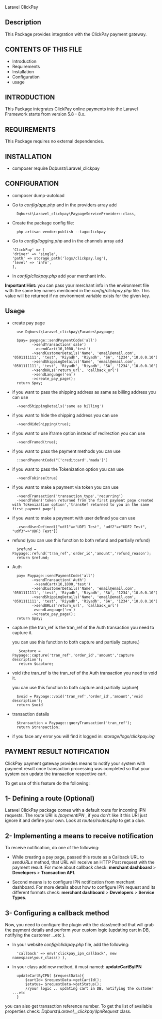 Laravel ClickPay

Description
-----------
This Package provides integration with the ClickPay payment gateway.

CONTENTS OF THIS FILE
---------------------
* Introduction
* Requirements
* Installation
* Configuration
* usage

INTRODUCTION
------------
This Package integrates ClickPay online payments into
the Laravel Framework starts from version 5.8 - 8.x.

REQUIREMENTS
------------
This Package requires no external dependencies.

INSTALLATION
------------
- composer require Dqburst/Laravel_clickpay

CONFIGURATION
-------------
* composer dump-autoload

* Go to _config/app.php_ and in the providers array add

        Dqburst\Laravel_clickpay\PaypageServiceProvider::class,

* Create the package config file:

        php artisan vendor:publish --tag=clickpay

* Go to _config/logging.php_ and in the channels array add
  
      'ClickPay' => [
      'driver' => 'single',
      'path' => storage_path('logs/clickpay.log'),
      'level' => 'info',
      ],
  
* In _config/clickpay.php_ add your merchant info.

**Important Hint:**
  you can pass your merchant info in the environment file with the same key names mentioned in the _config/clickpay.php_ file.
  This value will be returned if no environment variable exists for the given key. 
  

Usage
-------------

* create pay page

        use Dqburst\Laravel_clickpay\Facades\paypage;

        $pay= paypage::sendPaymentCode('all')
               ->sendTransaction('sale')
                ->sendCart(10,1000,'test')
               ->sendCustomerDetails('Name', 'email@email.com', '0501111111', 'test', 'Riyadh', 'Riyadh', 'SA', '1234','10.0.0.10')
               ->sendShippingDetails('Name', 'email@email.com', '0501111111', 'test', 'Riyadh', 'Riyadh', 'SA', '1234','10.0.0.10')
               ->sendURLs('return_url', 'callback_url')
               ->sendLanguage('en')
               ->create_pay_page();
        return $pay;
  
* if you want to pass the shipping address as same as billing address you can use
        
        ->sendShippingDetails('same as billing')

* if you want to hide the shipping address you can use 
  
        ->sendHideShipping(true);

* if you want to use iframe option instead of redirection you can use
  
        ->sendFramed(true);

* if you want to pass the payment methods you can use

        ::sendPaymentCode("['creditcard','mada']")

* if you want to pass the Tokenization option you can use

        ->sendTokinse(true)

* if you want to make a payment via token you can use

        ->sendTransaction('transaction_type','recurring')
        ->sendToken('token returned from the first payment page created with Tokenization option','transRef returned to you in the same first payment page')

* if you want to make a payment with user defined you can use

        ->sendUserDefined(["udf1"=>"UDF1 Test", "udf2"=>"UDF2 Test", "udf3"=>"UDF3 Test"])

* refund (you can use this function to both refund and partially refund)

        $refund = Paypage::refund('tran_ref','order_id','amount','refund_reason');
        return $refund;




* Auth

        pay= Paypage::sendPaymentCode('all')
               ->sendTransaction('Auth')
                ->sendCart(10,1000,'test')
               ->sendCustomerDetails('Name', 'email@email.com', '0501111111', 'test', 'Riyadh', 'Riyadh', 'SA', '1234','10.0.0.10')
               ->sendShippingDetails('Name', 'email@email.com', '0501111111', 'test', 'Riyadh', 'Riyadh', 'SA', '1234','10.0.0.10')
               ->sendURLs('return_url', 'callback_url')
               ->sendLanguage('en')
               ->create_pay_page();
        return $pay;


* capture (the tran_ref is the tran_ref of the Auth transaction you need to capture it.
  
  you can use this function to both capture and partially capture.)

         $capture = Paypage::capture('tran_ref','order_id','amount','capture description'); 
         return $capture;



* void (the tran_ref is the tran_ref of the Auth transaction you need to void it.
  
  you can use this function to both capture and partially capture)

        $void = Paypage::void('tran_ref','order_id','amount','void description');
        return $void
    

* transaction details

        $transaction = Paypage::queryTransaction('tran_ref');
        return $transaction;

* if you face any error you will find it logged in: _storage/logs/clickpay.log_

PAYMENT RESULT NOTIFICATION
--------------------------------

ClickPay payment gateway provides means to notify your system with payment result once transaction processing was completed so that your system can update the transaction respective cart.

To get use of this feature do the following:


1- Defining a route (Optional)
--------------------------
Laravel ClickPay package comes with a default route for incoming IPN requests. The route URI is  _/paymentIPN_ ,  if you don't like it this URI just ignore it and define your own. Look at _routes/routes.php_ to get a clue.



2- Implementing a means to receive notification
------------------------------------------

To receive notification, do one of the following:
* While creating a pay page, passed this route as  a Callback URL to _sendURLs_ method, that URL will receive an HTTP Post request with the payment result. For more about callback check: **merchant dashboard** > **Developers** > **Transaction API**.

* Second means is to configure IPN notification from merchant dashboard. For more details about how to configure IPN request and its different formats check: **merchant dashboard** > **Developers** > **Service Types**.


3- Configuring a callback method
--------------------------------
Now, you need to configure the plugin with the class\method that will grab the payment details and perform your custom logic (updating cart in DB, notifying the customer ...etc ).

* In your website _config/clickpay.php_ file, add the following:

        'callback' => env('clickpay_ipn_callback', new namespace\your_class() ),

* In your class add new method, it must named: **updateCartByIPN**

        updateCartByIPN( $requestData){
            $cartId= $requestData->getCartId();
            $status= $requestData->getStatus();
            //your logic .. updating cart in DB, notifying the customer ...etc
        }
you can also get transaction reference number. To get the list of available properties check: _Dqburst\Laravel__clickpay\IpnRequest_ class.



